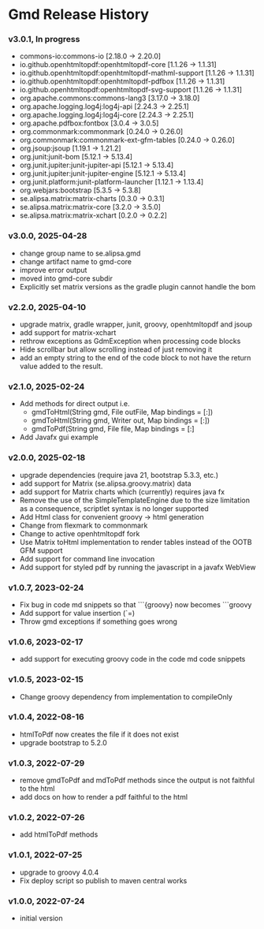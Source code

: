 # Gmd Release History

### v3.0.1, In progress
- commons-io:commons-io [2.18.0 -> 2.20.0]
- io.github.openhtmltopdf:openhtmltopdf-core [1.1.26 -> 1.1.31]
- io.github.openhtmltopdf:openhtmltopdf-mathml-support [1.1.26 -> 1.1.31]
- io.github.openhtmltopdf:openhtmltopdf-pdfbox [1.1.26 -> 1.1.31]
- io.github.openhtmltopdf:openhtmltopdf-svg-support [1.1.26 -> 1.1.31]
- org.apache.commons:commons-lang3 [3.17.0 -> 3.18.0]
- org.apache.logging.log4j:log4j-api [2.24.3 -> 2.25.1]
- org.apache.logging.log4j:log4j-core [2.24.3 -> 2.25.1]
- org.apache.pdfbox:fontbox [3.0.4 -> 3.0.5]
- org.commonmark:commonmark [0.24.0 -> 0.26.0]
- org.commonmark:commonmark-ext-gfm-tables [0.24.0 -> 0.26.0]
- org.jsoup:jsoup [1.19.1 -> 1.21.2]
- org.junit:junit-bom [5.12.1 -> 5.13.4]
- org.junit.jupiter:junit-jupiter-api [5.12.1 -> 5.13.4]
- org.junit.jupiter:junit-jupiter-engine [5.12.1 -> 5.13.4]
- org.junit.platform:junit-platform-launcher [1.12.1 -> 1.13.4]
- org.webjars:bootstrap [5.3.5 -> 5.3.8]
- se.alipsa.matrix:matrix-charts [0.3.0 -> 0.3.1]
- se.alipsa.matrix:matrix-core [3.2.0 -> 3.5.0]
- se.alipsa.matrix:matrix-xchart [0.2.0 -> 0.2.2]
### v3.0.0, 2025-04-28
- change group name to se.alipsa.gmd
- change artifact name to gmd-core
- improve error output
- moved into gmd-core subdir
- Explicitly set matrix versions as the gradle plugin cannot handle the bom

### v2.2.0, 2025-04-10
- upgrade matrix, gradle wrapper, junit, groovy, openhtmltopdf and jsoup
- add support for matrix-xchart
- rethrow exceptions as GdmException when processing code blocks
- Hide scrollbar but allow scrolling instead of just removing it
- add an empty string to the end of the code block to not have the return value added to the result.

### v2.1.0, 2025-02-24
- Add methods for direct output i.e. 
  - gmdToHtml(String gmd, File outFile, Map bindings = [:])
  - gmdToHtml(String gmd, Writer out, Map bindings = [:])
  - gmdToPdf(String gmd, File file, Map bindings = [:]
- Add Javafx gui example

### v2.0.0, 2025-02-18
- upgrade dependencies (require java 21, bootstrap 5.3.3, etc.)
- add support for Matrix (se.alipsa.groovy.matrix) data
- add support for Matrix charts which (currently) requires java fx
- Remove the use of the SimpleTemplateEngine due to the size limitation
  as a consequence, scriptlet syntax is no longer supported
- Add Html class for convenient groovy -> html generation
- Change from flexmark to commonmark
- Change to active openhtmltopdf fork
- Use Matrix toHtml implementation to render tables instead of the OOTB GFM support
- Add support for command line invocation
- Add support for styled pdf by running the javascript in a javafx WebView

### v1.0.7, 2023-02-24
- Fix bug in code md snippets so that \```{groovy} now becomes \```groovy
- Add support for value insertion (`=)
- Throw gmd exceptions if something goes wrong

### v1.0.6, 2023-02-17
- add support for executing groovy code in the code md code snippets

### v1.0.5, 2023-02-15
- Change groovy dependency from implementation to compileOnly

### v1.0.4, 2022-08-16
- htmlToPdf now creates the file if it does not exist
- upgrade bootstrap to 5.2.0

### v1.0.3, 2022-07-29
- remove gmdToPdf and mdToPdf methods since the output is not faithful to the html
- add docs on how to render a pdf faithful to the html

### v1.0.2, 2022-07-26
- add htmlToPdf methods

### v1.0.1, 2022-07-25
- upgrade to groovy 4.0.4
- Fix deploy script so publish to maven central works

### v1.0.0, 2022-07-24
- initial version